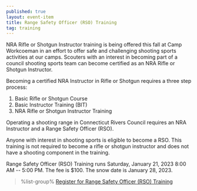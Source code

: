 ```yaml
---
published: true
layout: event-item
title: Range Safety Officer (RSO) Training
tag: training
---
```


NRA Rifle or Shotgun Instructor training is being offered this fall at Camp Workcoeman in an effort to offer safe and challenging shooting sports activities at our camps. Scouters with an interest in becoming part of a council shooting sports team can become certified as an NRA Rifle or Shotgun Instructor. 

Becoming a certified NRA Instructor in Rifle or Shotgun requires a three step process:

1. Basic Rifle or Shotgun Course
2. Basic Instructor Training (BIT)
3. NRA Rifle or Shotgun Instructor Training

Operating a shooting range in Connecticut Rivers Council requires an NRA Instructor and a Range Safety Officer (RSO).

Anyone with interest in shooting sports is eligible to become a RSO. This training is not required to become a rifle or shotgun instructor and does not have a shooting component in the training. 

Range Safety Officer (RSO) Training runs Saturday, January 21, 2023 8:00 AM -- 5:00 PM. The fee is $100. The snow date is January 28, 2023.

> %list-group%
> <a href="https://scoutingevent.com/066-61943" class="list-group-item">Register for Range Safety Officer (RSO) Training</a>
